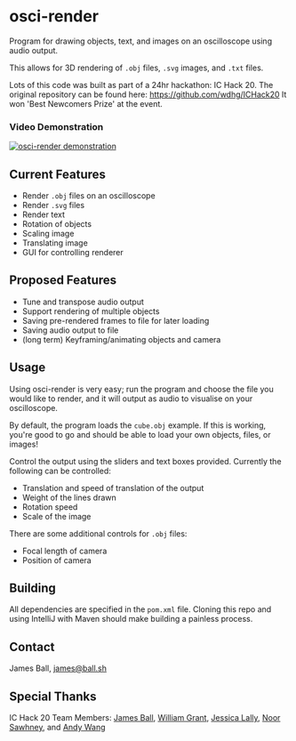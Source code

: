 # osci-render

Program for drawing objects, text, and images on an oscilloscope using audio output.

This allows for 3D rendering of `.obj` files, `.svg` images, and `.txt` files.

Lots of this code was built as part of a 24hr hackathon: IC Hack 20. The original repository can be found here: https://github.com/wdhg/ICHack20 It won 'Best Newcomers Prize' at the event.

### Video Demonstration

[![osci-render demonstration](https://img.youtube.com/vi/oEX0mnv6PLM/0.jpg)](https://www.youtube.com/watch?v=oEX0mnv6PLM)

## Current Features

- Render `.obj` files on an oscilloscope
- Render `.svg` files
- Render text
- Rotation of objects
- Scaling image
- Translating image
- GUI for controlling renderer

## Proposed Features

- Tune and transpose audio output
- Support rendering of multiple objects
- Saving pre-rendered frames to file for later loading
- Saving audio output to file
- (long term) Keyframing/animating objects and camera

## Usage

Using osci-render is very easy; run the program and choose the file you would like to render, and it will output as audio to visualise on your oscilloscope.

By default, the program loads the `cube.obj` example. If this is working, you're good to go and should be able to load your own objects, files, or images!

Control the output using the sliders and text boxes provided. Currently the following can be controlled:

- Translation and speed of translation of the output
- Weight of the lines drawn
- Rotation speed
- Scale of the image

There are some additional controls for `.obj` files:

- Focal length of camera
- Position of camera

## Building

All dependencies are specified in the `pom.xml` file. Cloning this repo and using IntelliJ with Maven should make building a painless process.

## Contact

James Ball, [james@ball.sh](mailto:james@ball.sh)

## Special Thanks

IC Hack 20 Team Members: [James Ball](https://github.com/jameshball), [William Grant](https://github.com/wdhg), [Jessica Lally](https://github.com/jessicalally), [Noor Sawhney](https://github.com/noor-gate), and [Andy Wang](https://github.com/cbeuw)
